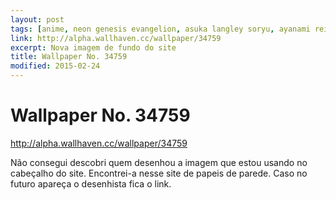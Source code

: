 ```yaml
---
layout: post
tags: [anime, neon genesis evangelion, asuka langley soryu, ayanami rei]
link: http://alpha.wallhaven.cc/wallpaper/34759
excerpt: Nova imagem de fundo do site
title: Wallpaper No. 34759
modified: 2015-02-24
---
```


Wallpaper No. 34759
===================

<http://alpha.wallhaven.cc/wallpaper/34759>

Não consegui descobri quem desenhou a imagem que estou usando no
cabeçalho do site. Encontrei-a nesse site de papeis de parede. Caso no
futuro apareça o desenhista fica o link.


